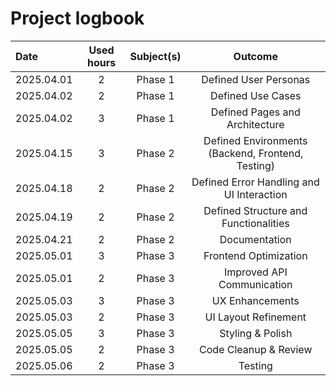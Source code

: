 
# Project logbook

| Date  | Used hours | Subject(s) |  Outcome |
| :---  |     :---:      |     :---:      |     :---:      |
| 2025.04.01 | 2 | Phase 1  | Defined User Personas  |
| 2025.04.02 | 2 |  Phase 1  | Defined Use Cases  |
| 2025.04.02 | 3 |  Phase 1  | Defined Pages and Architecture  |
| 2025.04.15 | 3 | Phase 2  | Defined Environments (Backend, Frontend, Testing)   |
| 2025.04.18 | 2 |  Phase 2  | Defined Error Handling and UI Interaction  |
| 2025.04.19 | 2 |  Phase 2  | Defined Structure and Functionalities  |
| 2025.04.21 | 2 |  Phase 2  | Documentation  |
| 2025.05.01 | 3 |  Phase 3   | Frontend Optimization |
| 2025.05.01 | 2 |  Phase 3   | Improved API Communication |
| 2025.05.03 | 3 |  Phase 3   | UX Enhancements |
| 2025.05.03 | 2 |  Phase 3   | UI Layout Refinement |
| 2025.05.05 | 3 |  Phase 3   | Styling & Polish |
| 2025.05.05 | 2 |  Phase 3   | Code Cleanup & Review |
| 2025.05.06 | 2 |  Phase 3   | Testing|


